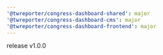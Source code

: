 ```yaml
---
'@twreporter/congress-dashboard-shared': major
'@twreporter/congress-dashboard-cms': major
'@twreporter/congress-dashboard-frontend': major
---
```


release v1.0.0
